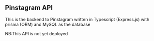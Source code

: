 
## Pinstagram API 

This is the backend to Pinstagram written in Typescript (Express.js) with prisma (ORM)
and MySQL as the database

NB:This API is not yet deployed
